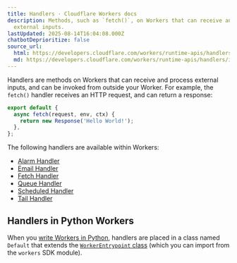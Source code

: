 ```yaml
---
title: Handlers · Cloudflare Workers docs
description: Methods, such as `fetch()`, on Workers that can receive and process
  external inputs.
lastUpdated: 2025-08-14T16:04:08.000Z
chatbotDeprioritize: false
source_url:
  html: https://developers.cloudflare.com/workers/runtime-apis/handlers/
  md: https://developers.cloudflare.com/workers/runtime-apis/handlers/index.md
---
```


Handlers are methods on Workers that can receive and process external inputs, and can be invoked from outside your Worker. For example, the `fetch()` handler receives an HTTP request, and can return a response:

```js
export default {
  async fetch(request, env, ctx) {
    return new Response('Hello World!');
  },
};
```

The following handlers are available within Workers:

* [Alarm Handler](https://developers.cloudflare.com/durable-objects/api/alarms/)
* [Email Handler](https://developers.cloudflare.com/email-routing/email-workers/runtime-api/)
* [Fetch Handler](https://developers.cloudflare.com/workers/runtime-apis/handlers/fetch/)
* [Queue Handler](https://developers.cloudflare.com/queues/configuration/javascript-apis/#consumer)
* [Scheduled Handler](https://developers.cloudflare.com/workers/runtime-apis/handlers/scheduled/)
* [Tail Handler](https://developers.cloudflare.com/workers/runtime-apis/handlers/tail/)

## Handlers in Python Workers

When you [write Workers in Python](https://developers.cloudflare.com/workers/languages/python/), handlers are placed in a class named `Default` that extends the [`WorkerEntrypoint` class](https://developers.cloudflare.com/workers/runtime-apis/bindings/service-bindings/rpc/) (which you can import from the `workers` SDK module).
